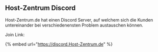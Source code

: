 ## Host-Zentrum Discord

Host-Zentrum.de hat einen Discord Server, auf welchem sich die Kunden untereinander bei verschiedenensten Problem austauschen können.

Join Link:

{% embed url="https://discord.Host-Zentrum.de" %}